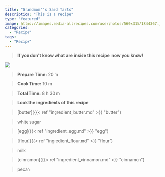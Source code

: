 ```yaml
---
title: "Grandmom''s Sand Tarts"
description: "This is a recipe"
type: "featured"
image: https://images.media-allrecipes.com/userphotos/560x315/1844367.jpg
categories: 
  - "Recipe"
tags: 
  - "Recipe"
---
```



>**If you don't know what are inside this recipe, now you know!**

![](../images/Recipes-Banner.jpg)
> **Prepare Time:** 20 m


> **Cook Time:** 10 m


> **Total Time:** 8 h 30 m

> **Look the ingredients of this recipe**

> [butter]({{< ref "ingredient_butter.md" >}} "butter")

> white sugar

> [egg]({{< ref "ingredient_egg.md" >}} "egg")

> [flour]({{< ref "ingredient_flour.md" >}} "flour")

> milk

> [cinnamon]({{< ref "ingredient_cinnamon.md" >}} "cinnamon")

> pecan

